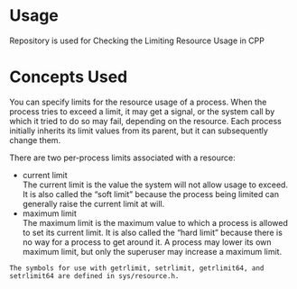 # Usage
Repository is used for Checking the Limiting Resource Usage in CPP

# Concepts Used
You can specify limits for the resource usage of a process. When the process tries to exceed a limit, it may get a signal, or the system call by which it tried to do so may fail, depending on the resource. Each process initially inherits its limit values from its parent, but it can subsequently change them.

There are two per-process limits associated with a resource:
<ul>
<li>current limit</li>
The current limit is the value the system will not allow usage to exceed. It is also called the “soft limit” because the process being limited can generally raise the current limit at will.

<li>maximum limit</li>
The maximum limit is the maximum value to which a process is allowed to set its current limit. It is also called the “hard limit” because there is no way for a process to get around it. A process may lower its own maximum limit, but only the superuser may increase a maximum limit.
</ul>

```
The symbols for use with getrlimit, setrlimit, getrlimit64, and setrlimit64 are defined in sys/resource.h.
```
